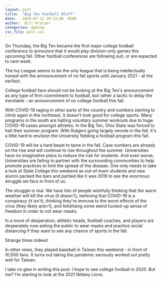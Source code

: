 ```yaml
---
layout: post
title:  "Big Ten Football Bluff"
date:   2020-07-12 10:13:00 -0500
author:  Bill Kratzer
categories: gaming
css_file: post.css
---
```


On Thursday, the Big Ten became the first major college football conference to announce that it would play division-only games this upcoming fall.  Other football conferences are following suit, or are expected to next week.

The Ivy League seems to be the only league that is being intellectually honest with the announcement of no fall sports until January 2021 - at the earliest.

College football fans should not be looking at the Big Ten's announcement as any type of firm commitment to football, but rather a tactic to delay the inevitable - an announcement of no college football this fall.

With COVID-19 raging in other parts of the country and numbers starting to climb again in the northeast, it doesn't look good for college sports.  Many programs in the south are halting voluntary summer workouts due to huge COVID-19 cases amongst athletes.  In the Big Ten, Ohio State was forced to halt their summer program.  With Rutgers going largely remote in the fall, it's a little hard to envision the University fielding a football program this fall.

COVID-19 will be a hard beast to tame in the fall.  Case numbers are already on the rise and will continue to rise throughout the summer.  Universities have no imaginative plans to reduce the risk for students.   And even worse, Universities are failing  to partner with the surrounding communities to help promote practices to limit the spread of the disease.  One only needs to take a look at State College this weekend as out-of-town students and new alumni packed the bars and partied like it was 2019 to see the enormous struggle we face in front of us.

The struggle is real.  We have lots of people wishfully thinking that the warm weather will kill the virus (it doesn't), believing that COVID-19 is a conspiracy (it isn't), thinking they're immune to the worst effects of the virus (they likely aren't), and fetishizng some weird fucked-up sense of freedom in order to not wear masks.

In a move of desperation, athletic heads, football coaches, and players are desperately now asking the public to wear masks and practice social distancing if they want to see any chance of sports in the fall.  

Strange times indeed. 

In other news, they played baseball in Taiwan this weekend - in front of 10,000 fans.  It turns out taking the pandemic seriously worked out pretty well for Taiwan.

I take no glee in writing this post.  I hope to see college football in 2020.   But me?  I'm starting to look at the 2021 Nittany Lions.